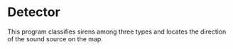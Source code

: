 # Detector
This program classifies sirens among three types and locates the direction of the sound source on the map.
